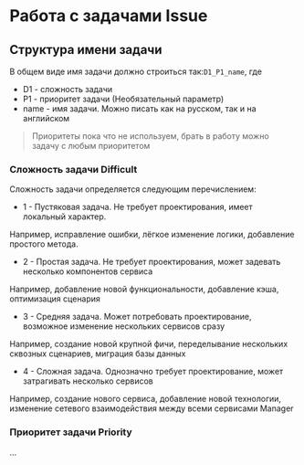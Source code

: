﻿# Работа с задачами Issue

## Структура имени задачи
В общем виде имя задачи должно строиться так:`D1_P1_name`, где
* D1 - сложность задачи
* P1 - приоритет задачи (Необязательный параметр)
* name - имя задачи. Можно писать как на русском, так и на английском

> Приоритеты пока что не используем, брать в работу можно задачу с любым приоритетом

### Сложность задачи Difficult
Сложность задачи определяется следующим перечислением:
* 1 - Пустяковая задача. Не требует проектирования, имеет локальный характер.

Например, исправление ошибки, лёгкое изменение логики, добавление простого метода.

* 2 - Простая задача. Не требует проектирования, может задевать несколько компонентов сервиса

Например, добавление новой функциональности, добавление кэша, оптимизация сценария

* 3 - Средняя задача. Может потребовать проектирование, возможное изменение нескольких сервисов сразу

Например, создание новой крупной фичи, переделывание нескольких сквозных сценариев, миграция базы данных

* 4 - Сложная задача. Однозначно требует проектирование, может затрагивать несколько сервисов

Например, создание нового сервиса, добавление новой технологии, изменение сетевого взаимодействия между всеми сервисами Manager

### Приоритет задачи Priority
...
